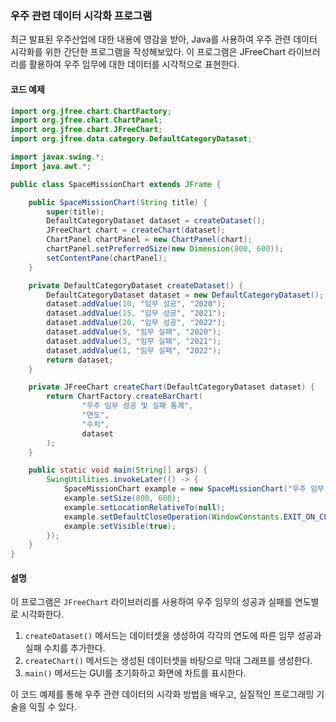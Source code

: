 ### 우주 관련 데이터 시각화 프로그램

최근 발표된 우주산업에 대한 내용에 영감을 받아, Java를 사용하여 우주 관련 데이터 시각화를 위한 간단한 프로그램을 작성해보았다. 이 프로그램은 JFreeChart 라이브러리를 활용하여 우주 임무에 대한 데이터를 시각적으로 표현한다.

#### 코드 예제

```java
import org.jfree.chart.ChartFactory;
import org.jfree.chart.ChartPanel;
import org.jfree.chart.JFreeChart;
import org.jfree.data.category.DefaultCategoryDataset;

import javax.swing.*;
import java.awt.*;

public class SpaceMissionChart extends JFrame {

    public SpaceMissionChart(String title) {
        super(title);
        DefaultCategoryDataset dataset = createDataset();
        JFreeChart chart = createChart(dataset);
        ChartPanel chartPanel = new ChartPanel(chart);
        chartPanel.setPreferredSize(new Dimension(800, 600));
        setContentPane(chartPanel);
    }

    private DefaultCategoryDataset createDataset() {
        DefaultCategoryDataset dataset = new DefaultCategoryDataset();
        dataset.addValue(10, "임무 성공", "2020");
        dataset.addValue(15, "임무 성공", "2021");
        dataset.addValue(20, "임무 성공", "2022");
        dataset.addValue(5, "임무 실패", "2020");
        dataset.addValue(3, "임무 실패", "2021");
        dataset.addValue(1, "임무 실패", "2022");
        return dataset;
    }

    private JFreeChart createChart(DefaultCategoryDataset dataset) {
        return ChartFactory.createBarChart(
                "우주 임무 성공 및 실패 통계",
                "연도",
                "수치",
                dataset
        );
    }

    public static void main(String[] args) {
        SwingUtilities.invokeLater(() -> {
            SpaceMissionChart example = new SpaceMissionChart("우주 임무 통계");
            example.setSize(800, 600);
            example.setLocationRelativeTo(null);
            example.setDefaultCloseOperation(WindowConstants.EXIT_ON_CLOSE);
            example.setVisible(true);
        });
    }
}
```

#### 설명

이 프로그램은 `JFreeChart` 라이브러리를 사용하여 우주 임무의 성공과 실패를 연도별로 시각화한다. 

1. `createDataset()` 메서드는 데이터셋을 생성하여 각각의 연도에 따른 임무 성공과 실패 수치를 추가한다.
2. `createChart()` 메서드는 생성된 데이터셋을 바탕으로 막대 그래프를 생성한다.
3. `main()` 메서드는 GUI를 초기화하고 화면에 차트를 표시한다.

이 코드 예제를 통해 우주 관련 데이터의 시각화 방법을 배우고, 실질적인 프로그래밍 기술을 익힐 수 있다.